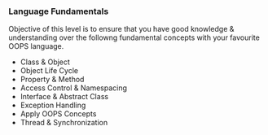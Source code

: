 ### Language Fundamentals
Objective of this level is to ensure that you have good knowledge & understanding over the followng fundamental concepts with your favourite OOPS language.

* Class & Object
* Object Life Cycle
* Property & Method
* Access Control & Namespacing
* Interface & Abstract Class
* Exception Handling
* Apply OOPS Concepts
* Thread & Synchronization





